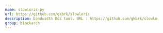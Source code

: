 ```yaml
---
name: slowloris-py
url: https://github.com/gkbrk/slowloris
description: bandwidth DoS tool. URL : https://github.com/gkbrk/slowloris Groups : blackarch blackarch-dos
group: blackarch
---
```

